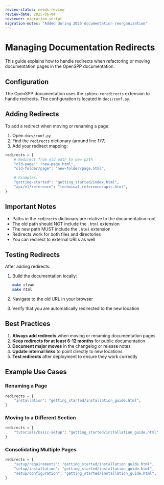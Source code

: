 ```yaml
---
review-status: needs-review
review-date: 2025-06-04
reviewer: migration-script
migration-notes: "Added during 2025 documentation reorganization"
---
```


# Managing Documentation Redirects

This guide explains how to handle redirects when refactoring or moving documentation pages in the OpenSPP documentation.

## Configuration

The OpenSPP documentation uses the `sphinx-reredirects` extension to handle redirects. The configuration is located in `docs/conf.py`.

## Adding Redirects

To add a redirect when moving or renaming a page:

1. Open `docs/conf.py`
2. Find the `redirects` dictionary (around line 177)
3. Add your redirect mapping:

```python
redirects = {
    # Redirect from old path to new path
    "old-page": "new-page.html",
    "old-folder/page": "new-folder/page.html",
    
    # Examples:
    "getting-started": "getting_started/index.html",
    "api/v1/reference": "technical_reference/apis.html",
}
```

## Important Notes

- Paths in the `redirects` dictionary are relative to the documentation root
- The old path should NOT include the `.html` extension
- The new path MUST include the `.html` extension
- Redirects work for both files and directories
- You can redirect to external URLs as well

## Testing Redirects

After adding redirects:

1. Build the documentation locally:
   ```bash
   make clean
   make html
   ```

2. Navigate to the old URL in your browser
3. Verify that you are automatically redirected to the new location

## Best Practices

1. **Always add redirects** when moving or renaming documentation pages
2. **Keep redirects for at least 6-12 months** for public documentation
3. **Document major moves** in the changelog or release notes
4. **Update internal links** to point directly to new locations
5. **Test redirects** after deployment to ensure they work correctly

## Example Use Cases

### Renaming a Page
```python
redirects = {
    "installation": "getting_started/installation_guide.html",
}
```

### Moving to a Different Section
```python
redirects = {
    "tutorials/basic-setup": "getting_started/installation_guide.html",
}
```

### Consolidating Multiple Pages
```python
redirects = {
    "setup/requirements": "getting_started/installation_guide.html",
    "setup/installation": "getting_started/installation_guide.html",
    "setup/configuration": "getting_started/installation_guide.html",
}
```